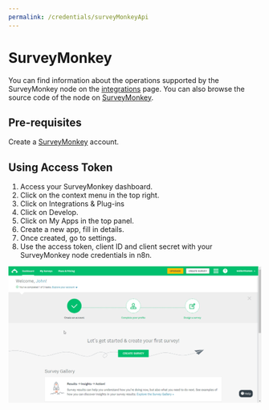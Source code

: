 ```yaml
---
permalink: /credentials/surveyMonkeyApi
---
```


# SurveyMonkey
You can find information about the operations supported by the SurveyMonkey node on the [integrations](https://n8n.io/integrations/n8n-nodes-base.surveyMonkeyTrigger) page. You can also browse the source code of the node on [SurveyMonkey](https://github.com/n8n-io/n8n/tree/master/packages/nodes-base/nodes/SurveyMonkey).


## Pre-requisites

Create a [SurveyMonkey](https://surveymonkey.com/) account.

## Using Access Token

1. Access your SurveyMonkey dashboard.
2. Click on the context menu in the top right.
3. Click on Integrations & Plug-ins
4. Click on Develop.
5. Click on My Apps in the top panel.
6. Create a new app, fill in details.
7. Once created, go to settings.
8. Use the access token, client ID and client secret with your SurveyMonkey node credentials in n8n.

![Getting SurveyMonkey credentials](./using-access-token.gif)





